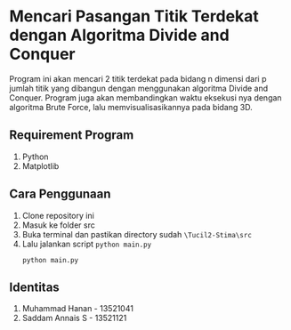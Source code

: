 # Mencari Pasangan Titik Terdekat dengan Algoritma Divide and Conquer
Program ini akan mencari 2 titik terdekat pada bidang n dimensi dari p jumlah titik yang dibangun dengan menggunakan algoritma Divide and Conquer. Program juga akan membandingkan waktu eksekusi nya dengan algoritma Brute Force, lalu memvisualisasikannya pada bidang 3D.

## Requirement Program
1. Python
2. Matplotlib

## Cara Penggunaan
1. Clone repository ini
2. Masuk ke folder src
3. Buka terminal dan pastikan directory sudah `\Tucil2-Stima\src`
4. Lalu jalankan script `python main.py`
    ```
    python main.py
    ``` 

## Identitas
1. Muhammad Hanan - 13521041
2. Saddam Annais S - 13521121